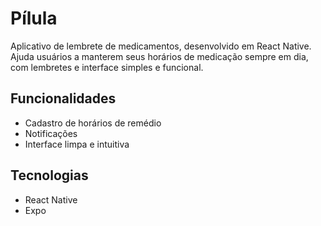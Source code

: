 # Pílula

Aplicativo de lembrete de medicamentos, desenvolvido em React Native.  
Ajuda usuários a manterem seus horários de medicação sempre em dia, com lembretes e interface simples e funcional.

## Funcionalidades
- Cadastro de horários de remédio
- Notificações
- Interface limpa e intuitiva

## Tecnologias
- React Native
- Expo
